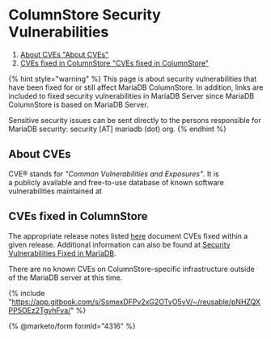 # ColumnStore Security Vulnerabilities

1. [About CVEs "About CVEs"](columnstore-security-vulnerabilities.md#about-cves)
2. [CVEs fixed in ColumnStore "CVEs fixed in ColumnStore"](columnstore-security-vulnerabilities.md#cves-fixed-in-columnstore)

{% hint style="warning" %}
This page is about security vulnerabilities that have been fixed for or still affect MariaDB ColumnStore. In addition, links are included to fixed security vulnerabilities in MariaDB Server since MariaDB ColumnStore is based on MariaDB Server.

Sensitive security issues can be sent directly to the persons responsible for MariaDB security: security \[AT] mariadb (dot) org.
{% endhint %}

## About CVEs

CVE® stands for _"Common Vulnerabilities and Exposures"_. It is\
a publicly available and free-to-use database of known software\
vulnerabilities maintained at

## CVEs fixed in ColumnStore

The appropriate release notes listed [here](https://app.gitbook.com/s/aEnK0ZXmUbJzqQrTjFyb/columnstore) document CVEs fixed within a given release. Additional information can also be found at [Security Vulnerabilities Fixed in MariaDB](https://app.gitbook.com/s/SsmexDFPv2xG2OTyO5yV/security/security).

There are no known CVEs on ColumnStore-specific infrastructure outside of the MariaDB server at this time.

{% include "https://app.gitbook.com/s/SsmexDFPv2xG2OTyO5yV/~/reusable/pNHZQXPP5OEz2TgvhFva/" %}

{% @marketo/form formId="4316" %}
